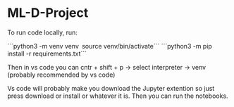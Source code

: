 # ML-D-Project

To run code locally, run:

´´´python3 -m venv venv```
```source venv/bin/activate```
´´´python3 -m pip install -r requirements.txt´´´

Then in vs code you can cntr + shift + p
-> select interpreter
-> venv (probably recommended by vs code)

Vs code will probably make you download the Jupyter extention so just press download or install or whatever it is.
Then you can run the notebooks.
